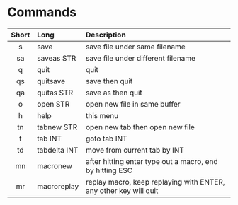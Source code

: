 # Commands

| Short | Long         | Description                                                      |
|:-----:|:------------ |:---------------------------------------------------------------- |
| s     | save         | save file under same filename                                    |
| sa    | saveas STR   | save file under different filename                               |
| q     | quit         | quit                                                             |
| qs    | quitsave     | save then quit                                                   |
| qa    | quitas STR   | save as then quit                                                |
| o     | open STR     | open new file in same buffer                                     |
| h     | help         | this menu                                                        |
| tn    | tabnew STR   | open new tab then open new file                                  |
| t     | tab INT      | goto tab INT                                                     |
| td    | tabdelta INT | move from current tab by INT                                     |
| mn    | macronew     | after hitting enter type out a macro, end by hitting ESC         |
| mr    | macroreplay  | replay macro, keep replaying with ENTER, any other key will quit |